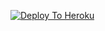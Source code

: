 [![Deploy To Heroku](https://www.herokucdn.com/deploy/button.svg)](https://heroku.com/deploy?template=https://github.com/rawal01singhbhati/Bhuriyatxt)
